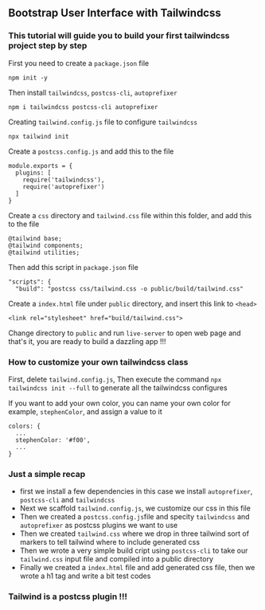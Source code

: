## Bootstrap User Interface with Tailwindcss

### This tutorial will guide you to build your first tailwindcss project step by step

First you need to create a `package.json` file
```
npm init -y
```

Then install `tailwindcss`, `postcss-cli`, `autoprefixer`
```
npm i tailwindcss postcss-cli autoprefixer
```

Creating `tailwind.config.js` file to configure `tailwindcss`
```
npx tailwind init
```

Create a `postcss.config.js` and add this to the file
```
module.exports = {
  plugins: [
    require('tailwindcss'),
    require('autoprefixer')
  ]
}
```

Create a `css` directory and `tailwind.css` file within this folder, and add this to the file
```
@tailwind base;
@tailwind components;
@tailwind utilities;
```

Then add this script in `package.json` file
```
"scripts": {
  "build": "postcss css/tailwind.css -o public/build/tailwind.css"
```

Create a `index.html` file under `public` directory, and insert this link to `<head>`
```
<link rel="stylesheet" href="build/tailwind.css">
```

Change directory to `public` and run `live-server` to open web page and that's it, you are ready to build a dazzling app !!!

### How to customize your own tailwindcss class

First, delete `tailwind.config.js`, Then execute the command `npx tailwindcss init --full` to generate all the tailwindcss configures

If you want to add your own color, you can name your own color for example, `stephenColor`, and assign a value to it
```
colors: {
  ...
  stephenColor: '#f00',
  ...
}
```



 
### Just a simple recap
- first we install a few dependencies in this case we install `autoprefixer`, `postcss-cli` and `tailwindcss`
- Next we scaffold `tailwind.config.js`, we customize our css in this file
- Then we created a `postcss.config.js`file and specity `tailwindcss` and `autoprefixer` as postcss plugins we want to use
- Then we created `tailwind.css` where we drop in three tailwind sort of markers to tell tailwind where to include generated css 
- Then we wrote a very simple build cript using `postcss-cli` to take our `tailwind.css` input file and compiled into a public directory
- Finally we created a `index.html` file and add generated css file, then we wrote a h1 tag and write a bit test codes 

### Tailwind is a postcss plugin !!!